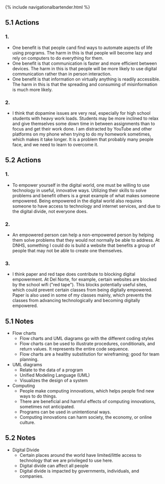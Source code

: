 {% include navigationalbartender.html %}

## 5.1 Actions

### 1. 

- One benefit is that people cand find ways to automate aspects of life using programs. The harm in this is that people will become lazy and rely on computers to do everything for them.
- One benefit is that communication is faster and more efficient between devices. The harm in this is that people will be more likely to use digital communication rather than in person interaction.
- One benefit is that information on virtually anything is readily accessible. The harm in this is that the spreading and consuming of misinformation is much more likely. 

### 2. 

- I think that dopamine issues are very real, especially for high school students with heavy work loads. Students may be more inclined to relax and give themselves some down time in between assignments than to focus and get their work done. I am distracted by YouTube and other platforms on my phone when trying to do my homework sometimes, which makes it take longer. It is a problem that probably many people face, and we need to learn to overcome it.

## 5.2 Actions

### 1.

- To empower yourself in the digital world, one must be willing to use technology in useful, innovative ways. Utilizing their skills to solve problems and benefit others is a great example of what makes someone empowered. Being empowered in the digital world also requires someone to have access to technology and internet services, and due to the digital divide, not everyone does. 

### 2.

- An empowered person can help a non-empowered person by helping them solve problems that they would not normally be able to address. At DNHS, something I could do is build a website that benefits a group of people that may not be able to create one themselves.

### 3.

- I think paper and red tape does contribute to blocking digital empowerment. At Del Norte, for example, certain websites are blocked by the school wifi ("red tape"). This blocks potentially useful sites, which could prevent certain classes from being digitally empowered. Paper is also used in some of my classes mainly, which prevents the classes from advancing technologically and becoming digitally empowered. 


## 5.1 Notes
- Flow charts
   - Flow charts and UML diagrams go with the different coding styles
   - Flow charts can be used to illustrate procedures, conditionals, and return values. It represents the entire code sequence.
   - Flow charts are a healthy substitution for wireframing; good for team planning.
- UML diagrams
   - Relate to the data of a program
   - Unified Modeling Language (UML)
   - Visualizes the design of a system
- Computing
   - People make computing innovations, which helps people find new ways to do things.
   - There are beneficial and harmful effects of computing innovations, sometimes not anticipated.
   - Programs can be used in unintentional ways.
   - Computing innovations can harm society, the economy, or online culture.


## 5.2 Notes
- Digital Divide
   - Certain places around the world have limited/little access to technology that we are privileged to use here.
   - Digital divide can affect all people
   - Digital divide is impacted by governments, individuals, and companies.
 





